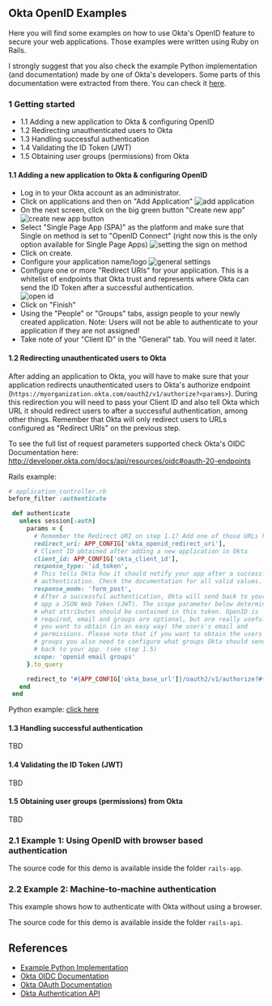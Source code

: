 ## Okta OpenID Examples

Here you will find some examples on how to use Okta's OpenID feature to secure your web applications.
Those examples were written using Ruby on Rails.

I strongly suggest that you also check the example Python implementation (and documentation) made by one of Okta's developers. Some parts of this documentation were extracted from there. You can check it [here](https://github.com/jpf/okta-oidc-beta).

### 1 Getting started

  - 1.1 Adding a new application to Okta & configuring OpenID
  - 1.2 Redirecting unauthenticated users to Okta
  - 1.3 Handling successful authentication
  - 1.4 Validating the ID Token (JWT)
  - 1.5 Obtaining user groups (permissions) from Okta

#### 1.1 Adding a new application to Okta & configuring OpenID

  - Log in to your Okta account as an administrator.
  - Click on applications and then on "Add Application"
  ![add application](https://cloud.githubusercontent.com/assets/2975955/14510101/1b94cb5e-01a6-11e6-8817-522285d7e5d3.png)
  - On the next screen, click on the big green button "Create new app"
  ![create new app button](https://cloud.githubusercontent.com/assets/2975955/14510123/316d44a6-01a6-11e6-8760-3c823f11ebef.png)
  - Select "Single Page App (SPA)" as the platform and make sure that Single on method is set to "OpenID Connect" (right now this is the only option available for Single Page Apps)
  ![setting the sign on method](https://cloud.githubusercontent.com/assets/2975955/14510136/4623ef30-01a6-11e6-92ee-240f702bee41.png)
  - Click on create.
  - Configure your application name/logo
  ![general settings](https://cloud.githubusercontent.com/assets/2975955/14510157/5c289970-01a6-11e6-8946-8920ca237bcb.png)
  - Configure one or more "Redirect URIs" for your application. This is a whitelist of endpoints that Okta trust and represents where Okta can send the ID Token after a successful authentication.  
  ![open id](https://cloud.githubusercontent.com/assets/2975955/14510523/540a3ada-01a8-11e6-9406-d70792a275e3.png)
  - Click on "Finish"
  - Using the "People" or "Groups" tabs, assign people to your newly created application. Note: Users will not be able to authenticate to your application if they are not assigned!
  - Take note of your "Client ID" in the "General" tab. You will need it later.

#### 1.2 Redirecting unauthenticated users to Okta

After adding an application to Okta, you will have to make sure that your application redirects unauthenticated users to Okta's authorize endpoint (`https://myorganization.okta.com/oauth2/v1/authorize?<params>`). During this redirection you will need to pass your Client ID and also tell Okta which URL it should redirect users to after a successful authentication, among other things. Remember that Okta will only redirect users to URLs configured as "Redirect URIs" on the previous step.

To see the full list of request parameters supported check Okta's OIDC Documentation here: http://developer.okta.com/docs/api/resources/oidc#oauth-20-endpoints

Rails example:
```ruby
# application_controller.rb
before_filter :authenticate

 def authenticate
   unless session[:auth]
     params = {
       # Remember the Redirect URI on step 1.1? Add one of those URLs here
       redirect_uri: APP_CONFIG['okta_openid_redirect_uri'],
       # Client ID obtained after adding a new application in Okta
       client_id: APP_CONFIG['okta_client_id'],
       response_type: 'id_token',
       # This tells Okta how it should notify your app after a successful
       # authentication. Check the documentation for all valid values.
       response_mode: 'form_post',
       # After a successful authentication, Okta will send back to your
       # app a JSON Web Token (JWT). The scope parameter below determines
       # what attributes should be contained in this token. OpenID is
       # required, email and groups are optional, but are really useful if
       # you want to obtain (in an easy way) the users's email and
       # permissions. Please note that if you want to obtain the users'
       # groups you also need to configure what groups Okta should send
       # back to your app. (see step 1.5)
       scope: 'openid email groups'
     }.to_query

     redirect_to "#{APP_CONFIG['okta_base_url']}/oauth2/v1/authorize?#{params}"
   end
 end

```

Python example: [click here](https://github.com/jpf/okta-oidc-beta/blob/master/app.py#L178-185)

#### 1.3 Handling successful authentication

TBD

#### 1.4 Validating the ID Token (JWT)

TBD

#### 1.5 Obtaining user groups (permissions) from Okta

TBD

### 2.1 Example 1: Using OpenID with browser based authentication

The source code for this demo is available inside the folder `rails-app`.


### 2.2 Example 2: Machine-to-machine authentication

This example shows how to authenticate with Okta without using a browser.

The source code for this demo is available inside the folder `rails-api`.


## References

  - [Example Python Implementation](https://github.com/jpf/okta-oidc-beta)
  - [Okta OIDC Documentation](http://developer.okta.com/docs/api/resources/oidc)
  - [Okta OAuth Documentation](http://developer.okta.com/docs/api/resources/oauth-clients)
  - [Okta Authentication API](http://developer.okta.com/docs/api/resources/authn.html)
